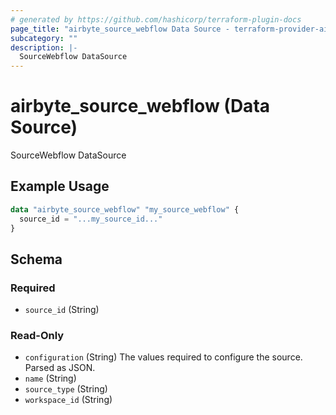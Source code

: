 ```yaml
---
# generated by https://github.com/hashicorp/terraform-plugin-docs
page_title: "airbyte_source_webflow Data Source - terraform-provider-airbyte"
subcategory: ""
description: |-
  SourceWebflow DataSource
---
```


# airbyte_source_webflow (Data Source)

SourceWebflow DataSource

## Example Usage

```terraform
data "airbyte_source_webflow" "my_source_webflow" {
  source_id = "...my_source_id..."
}
```

<!-- schema generated by tfplugindocs -->
## Schema

### Required

- `source_id` (String)

### Read-Only

- `configuration` (String) The values required to configure the source. Parsed as JSON.
- `name` (String)
- `source_type` (String)
- `workspace_id` (String)


